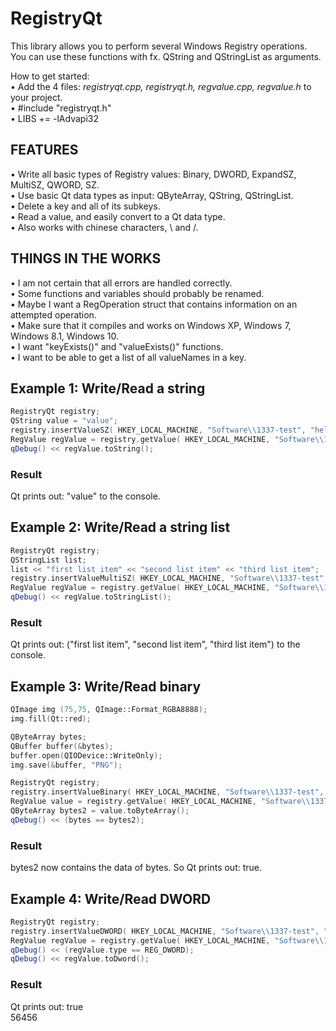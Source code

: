 # RegistryQt
This library allows you to perform several Windows Registry operations.<br>
You can use these functions with fx. QString and QStringList as arguments.

How to get started:<br>
• Add the 4 files: *registryqt.cpp, registryqt.h, regvalue.cpp, regvalue.h* to your project.<br>
• \#include "registryqt.h"<br>
• LIBS += -lAdvapi32<br>

## FEATURES ##

• Write all basic types of Registry values: Binary, DWORD, ExpandSZ, MultiSZ, QWORD, SZ.<br>
• Use basic Qt data types as input: QByteArray, QString, QStringList.<br>
• Delete a key and all of its subkeys.<br>
• Read a value, and easily convert to a Qt data type.<br>
• Also works with chinese characters, \ and /.

## THINGS IN THE WORKS ##
• I am not certain that all errors are handled correctly.<br>
• Some functions and variables should probably be renamed.<br>
• Maybe I want a RegOperation struct that contains information on an attempted operation.<br>
• Make sure that it compiles and works on Windows XP, Windows 7, Windows 8.1, Windows 10.<br>
• I want "keyExists()" and "valueExists()" functions.<br>
• I want to be able to get a list of all valueNames in a key.<br>

## Example 1: Write/Read a string ##
```c++
RegistryQt registry;
QString value = "value";
registry.insertValueSZ( HKEY_LOCAL_MACHINE, "Software\\1337-test", "hello there", value);
RegValue regValue = registry.getValue( HKEY_LOCAL_MACHINE, "Software\\1337-test", "hello there");
qDebug() << regValue.toString();
```
### Result ###

Qt prints out: "value" to the console.

## Example 2: Write/Read a string list ##
```c++
RegistryQt registry;
QStringList list;
list << "first list item" << "second list item" << "third list item";
registry.insertValueMultiSZ( HKEY_LOCAL_MACHINE, "Software\\1337-test", "cool, a list", list);
RegValue regValue = registry.getValue( HKEY_LOCAL_MACHINE, "Software\\1337-test", "cool, a list");
qDebug() << regValue.toStringList();
```
### Result ###

Qt prints out: ("first list item", "second list item", "third list item") to the console.

## Example 3: Write/Read binary ##
```c++
QImage img (75,75, QImage::Format_RGBA8888);
img.fill(Qt::red);

QByteArray bytes;
QBuffer buffer(&bytes);
buffer.open(QIODevice::WriteOnly);
img.save(&buffer, "PNG");

RegistryQt registry;
registry.insertValueBinary( HKEY_LOCAL_MACHINE, "Software\\1337-test", "great", bytes);
RegValue value = registry.getValue( HKEY_LOCAL_MACHINE, "Software\\1337-test", "great");
QByteArray bytes2 = value.toByteArray();
qDebug() << (bytes == bytes2);
```
### Result ###

bytes2 now contains the data of bytes. So Qt prints out: true.

## Example 4: Write/Read DWORD ##
```c++
RegistryQt registry;
registry.insertValueDWORD( HKEY_LOCAL_MACHINE, "Software\\1337-test", "word", 56456);
RegValue regValue = registry.getValue( HKEY_LOCAL_MACHINE, "Software\\1337-test", "word");
qDebug() << (regValue.type == REG_DWORD);
qDebug() << regValue.toDword();
```

### Result ###

Qt prints out: true<br>
56456

